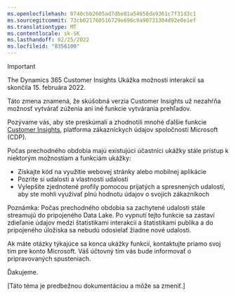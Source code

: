 ```yaml
---
ms.openlocfilehash: 0740cbb2605ad7dbe81a54658da9361c7f31d3c1
ms.sourcegitcommit: 73cb021760516729e696c9a90731304d92e0e1ef
ms.translationtype: MT
ms.contentlocale: sk-SK
ms.lasthandoff: 02/25/2022
ms.locfileid: "8356100"
---
```


> [!IMPORTANT]
> The Dynamics 365 Customer Insights Ukážka možnosti interakcií sa skončila 15. februára 2022.  
>
>Táto zmena znamená, že skúšobná verzia Customer Insights už nezahŕňa možnosť vytvárať zúženia ani iné funkcie vytvárania prehľadov.
>
> Pozývame vás, aby ste preskúmali a zhodnotili mnohé ďalšie funkcie [Customer Insights](https://dynamics.microsoft.com/ai/customer-insights/), platforma zákazníckych údajov spoločnosti Microsoft (CDP).    
>  
> Počas prechodného obdobia majú existujúci účastníci ukážky stále prístup k niektorým možnostiam a funkciám ukážky:
> 
> - Získajte kód na využitie webovej stránky alebo mobilnej aplikácie 
> - Pozrite si udalosti a vlastnosti udalosti 
> - Vylepšite zjednotené profily pomocou prijatých a spresnených udalostí, aby ste mohli využívať plnú hodnotu údajov o svojich zákazníkoch
>  
> Poznámka: Počas prechodného obdobia sa zachytené udalosti stále streamujú do pripojeného Data Lake. Po vypnutí tejto funkcie sa zastaví zdieľanie údajov medzi štatistikami interakcií a štatistikami publika a do pripojeného úložiska sa nebudú odosielať žiadne nové udalosti.
>
> Ak máte otázky týkajúce sa konca ukážky funkcií, kontaktujte priamo svoj tím pre konto Microsoft. Váš účtovný tím vás bude informovať o pripravovaných spusteniach. 
>
>Ďakujeme.


[Táto téma je predbežnou dokumentáciou a môže sa zmeniť.]
